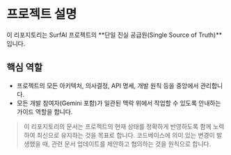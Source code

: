 # 프로젝트 설명

이 리포지토리는 SurfAI 프로젝트의 **단일 진실 공급원(Single Source of Truth)**입니다.

## 핵심 역할

-   프로젝트의 모든 아키텍처, 의사결정, API 명세, 개발 원칙 등을 중앙에서 관리합니다.
-   모든 개발 참여자(Gemini 포함)가 일관된 맥락 위에서 작업할 수 있도록 안내하는 가이드 역할을 합니다.

> 이 리포지토리의 문서는 프로젝트의 현재 상태를 정확하게 반영하도록 함께 노력하여 최신으로 유지하는 것을 목표로 합니다. 코드베이스에 의미 있는 변경이 발생했을 때, 관련 문서 업데이트를 제안하고 협의하는 것을 원칙으로 합니다.